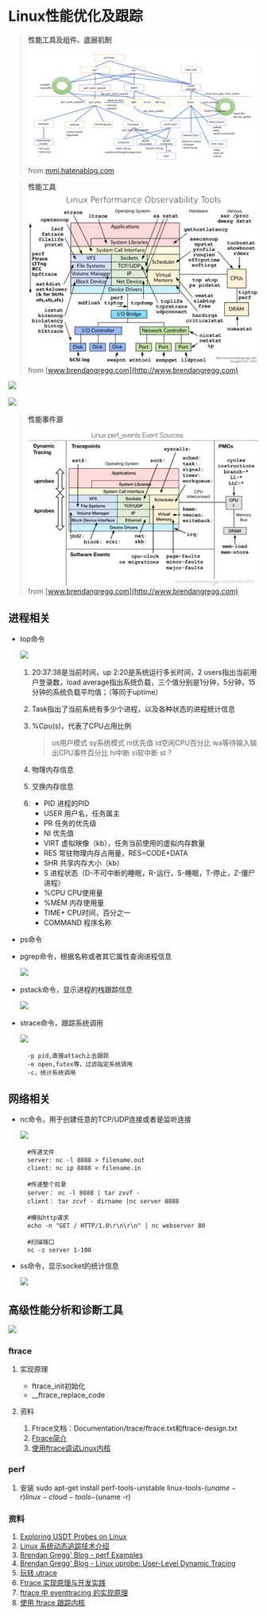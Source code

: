 # Linux性能优化及跟踪 #

> **性能工具及组件、底层机制**
![](doc/perf/perf-tools-components-architecture.png)<br>from [mmi.hatenablog.com](http://mmi.hatenablog.com)

> **性能工具**
![](doc/perf/linux_observability_tools.png)<br>from [www.brendangregg.com](http://www.brendangregg.com)

![](doc/LPB.jpg)

![](doc/LPT.jpg)

> **性能事件源**
![](doc/perf/perf_events_map.png)<br>from [www.brendangregg.com](http://www.brendangregg.com)


## 进程相关
- top命令
	
	![](doc/top.PNG)

	1. 20:37:38是当前时间，up 2:20是系统运行多长时间，2 users指出当前用户登录数，load average指出系统负载，三个值分别是1分钟，5分钟，15分钟的系统负载平均值；（等同于uptime）
	2. Task指出了当前系统有多少个进程，以及各种状态的进程统计信息
	3. %Cpu(s)，代表了CPU占用比例
	
		>us用户模式 sy系统模式 ni优先值 id空闲CPU百分比 wa等待输入输出CPU事件百分比 hi中断 si软中断 st？
	4. 物理内存信息
	5. 交换内存信息
	6. 
		- PID 进程的PID
		- USER 用户名，任务属主
		- PR 任务的优先级
		- NI 优先值
		- VIRT 虚拟映像（kb），任务当前使用的虚拟内存数量
		- RES 常驻物理内存占用量，RES=CODE+DATA
		- SHR 共享内存大小（kb）
		- S 进程状态（D-不可中断的睡眠，R-运行，S-睡眠，T-停止，Z-僵尸进程）
		- %CPU CPU使用量
		- %MEM 内存使用量
		- TIME+ CPU时间，百分之一
		- COMMAND 程序名称

- ps命令

- pgrep命令，根据名称或者其它属性查询进程信息
	
	![](doc/pgrep.PNG)

- pstack命令，显示进程的栈跟踪信息
	
	![](doc/pstack.PNG)

- strace命令，跟踪系统调用
	
	![](doc/strace.PNG)

	    -p pid,直接attach上去跟踪
	    -e open,futex等，过滤指定系统调用
	    -c，统计系统调用

## 网络相关
- nc命令，用于创建任意的TCP/UDP连接或者是监听连接
	
	![](doc/nc.PNG)
			
		#传递文件
		server: nc -l 8888 > filename.out
		client: nc ip 8888 < filename.in

		#传递整个目录
		server： nc -l 8888 | tar zxvf -
		client： tar zcvf - dirname |nc server 8888
				
		#模拟http请求
		echo -n "GET / HTTP/1.0\r\n\r\n" | nc webserver 80

		#扫描端口
		nc -z server 1-100

- ss命令，显示socket的统计信息

	![](doc/ss.PNG)

## 高级性能分析和诊断工具

![](doc/tracer.png)
### ftrace

1. 实现原理
	- ftrace\_init初始化
	- \_\_ftrace\_replace_code

1. 资料
	1. Ftrace文档：Documentation/trace/ftrace.txt和ftrace-design.txt
	2. [Ftrace简介](http://www.ibm.com/developerworks/cn/linux/l-cn-ftrace/)
	3. [使用ftrace调试Linux内核](http://www.ibm.com/developerworks/cn/linux/l-cn-ftrace1/)

### perf

1. 安装 
  sudo apt-get install perf-tools-unstable linux-tools-$(uname -r) linux-cloud-tools-$(uname -r)

### 资料
1. [Exploring USDT Probes on Linux](https://leezhenghui.github.io/linux/2019/03/05/exploring-usdt-on-linux.html)
2. [Linux 系统动态追踪技术介绍](https://blog.arstercz.com/introduction_to_linux_dynamic_tracing/)
3. [Brendan Gregg' Blog - perf Examples](http://www.brendangregg.com/perf.html#SoftwareEvents)
4. [Brendan Gregg' Blog - Linux uprobe: User-Level Dynamic Tracing](https://webrtc.org.cn/webrtc-tutorial-1-setup-signaling/)
5. [玩转 utrace](https://www.ibm.com/developerworks/cn/linux/l-cn-utrace/)
6. [Ftrace 实现原理与开发实践](http://tinylab.org/ftrace-principle-and-practice/)
7. [ftrace 中 eventtracing 的实现原理](https://www.ibm.com/developerworks/cn/linux/1609_houp_ftrace/)
8. [使用 ftrace 跟踪内核](https://linux.cn/article-9838-1.html)